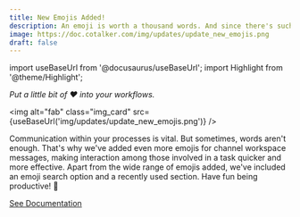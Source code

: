 ```yaml
---
title: New Emojis Added!
description: An emoji is worth a thousand words. And since there's such a broad spectrum of human emotions, it's only fair that our developers have painstakingly added even more emojis so that you can react correspondingly to text messages in the channel workspace.
image: https://doc.cotalker.com/img/updates/update_new_emojis.png
draft: false
---
```


import useBaseUrl from '@docusaurus/useBaseUrl'; 
import Highlight from '@theme/Highlight';


<div className="align-center">
<div class="card">
<div class="card__header">

<span className="hero__subtitle"><em>

Put a little bit of ❤️ into your workflows.

</em></span>

</div>
<div class="card__image">

<img alt="fab" class="img_card" src={useBaseUrl('img/updates/update_new_emojis.png')} />
<br/>

</div>
<div class="card__body">

Communication within your processes is vital. But sometimes, words aren't enough. That's why we've added even more emojis for channel workspace messages, making interaction among those involved in a task quicker and more effective. Apart from the wide range of emojis added, we've included an emoji search option and a recently used section. Have fun being productive! 🚀

</div>
<div className="card__footer text-center align-padding-center">

<a className="button button--info button--block" href="/docs/documentation/client/channels#chat-message-options">See Documentation</a>
<br/>

</div>
</div>
</div>

